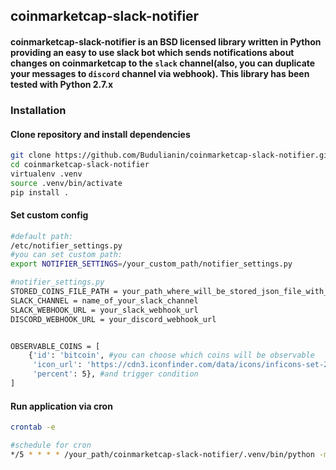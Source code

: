 ## coinmarketcap-slack-notifier

#### coinmarketcap-slack-notifier is an BSD licensed library written in Python providing an easy to use slack bot which sends notifications about changes on coinmarketcap to the `slack` channel(also, you can duplicate your messages to `discord` channel via webhook). This library has been tested with Python 2.7.x

### Installation

#### Clone repository and install dependencies
```bash
git clone https://github.com/Budulianin/coinmarketcap-slack-notifier.git
cd coinmarketcap-slack-notifier
virtualenv .venv
source .venv/bin/activate
pip install .
```

#### Set custom config
```bash
#default path:
/etc/notifier_settings.py
#you can set custom path:
export NOTIFIER_SETTINGS=/your_custom_path/notifier_settings.py
```
```bash
#notifier_settings.py
STORED_COINS_FILE_PATH = your_path_where_will_be_stored_json_file_with_coins
SLACK_CHANNEL = name_of_your_slack_channel
SLACK_WEBHOOK_URL = your_slack_webhook_url
DISCORD_WEBHOOK_URL = your_discord_webhook_url


OBSERVABLE_COINS = [
    {'id': 'bitcoin', #you can choose which coins will be observable
     'icon_url': 'https://cdn3.iconfinder.com/data/icons/inficons-set-2/512/648849-star-ratings-512.png',
     'percent': 5}, #and trigger condition
]
```

#### Run application via cron
```bash
crontab -e

#schedule for cron
*/5 * * * * /your_path/coinmarketcap-slack-notifier/.venv/bin/python -m coinmarketcap_slack_notifier.cli run_notifier
```
